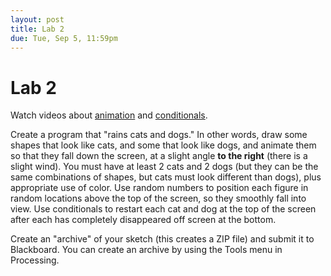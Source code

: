 ```yaml
---
layout: post
title: Lab 2
due: Tue, Sep 5, 11:59pm
---
```


# Lab 2

Watch videos about [animation](/videos/2017-08-24-animation.html)
and [conditionals](/videos/2017-08-28-conditionals.html).

Create a program that "rains cats and dogs." In other words, draw some
shapes that look like cats, and some that look like dogs, and animate
them so that they fall down the screen, at a slight angle **to the
right** (there is a slight wind). You must have at least 2 cats and 2
dogs (but they can be the same combinations of shapes, but cats must
look different than dogs), plus appropriate use of color. 
Use random numbers to position each figure in random locations above the top of the screen,
so they smoothly fall into view. Use conditionals
to restart each cat and dog at the top of the screen after each has
completely disappeared off screen at the bottom.

Create an "archive" of your sketch (this creates a ZIP file) and
submit it to Blackboard. You can create an archive by using the Tools
menu in Processing.
